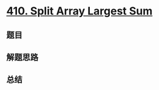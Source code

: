 # [410. Split Array Largest Sum](https://leetcode.com/problems/split-array-largest-sum/)

## 题目


## 解题思路


## 总结


